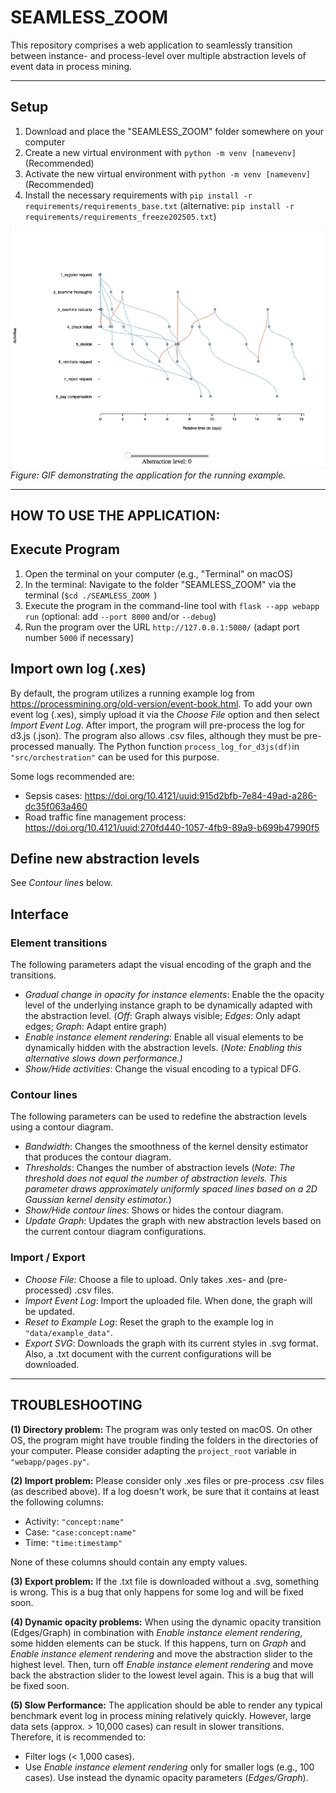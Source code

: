# SEAMLESS_ZOOM
This repository comprises a web application to seamlessly transition between instance- and process-level over multiple abstraction levels of event data in process mining. 

---

## Setup
1. Download and place the "SEAMLESS_ZOOM" folder somewhere on your computer
2. Create a new virtual environment with `python -m venv [namevenv]` (Recommended)
3. Activate the new virtual environment with `python -m venv [namevenv]` (Recommended)
3. Install the necessary requirements with `pip install -r requirements/requirements_base.txt` (alternative: `pip install -r requirements/requirements_freeze202505.txt`)

![Demo Animation](images/example-slider.gif)
*Figure: GIF demonstrating the application for the running example.*

---
## HOW TO USE THE APPLICATION: 
## Execute Program
1. Open the terminal on your computer (e.g., "Terminal" on macOS)
2. In the terminal: Navigate to the folder "SEAMLESS_ZOOM" via the terminal (`$cd ./SEAMLESS_ZOOM `)
3. Execute the program in the command-line tool with `flask --app webapp run` (optional: add `--port 8000` and/or  `--debug`)
4. Run the program over the URL `http://127.0.0.1:5000/` (adapt port number `5000` if necessary)

## Import own log (.xes)
By default, the program utilizes a running example log from https://processmining.org/old-version/event-book.html. 
To add your own event log (.xes), simply upload it via the *Choose File* option and then select *Import Event Log*. After import, the program will pre-process the log for d3.js (.json). 
The program also allows .csv files, although they must be pre-processed manually. The Python function `process_log_for_d3js(df)`in `"src/orchestration"` can be used for this purpose.

Some logs recommended are: 
* Sepsis cases: https://doi.org/10.4121/uuid:915d2bfb-7e84-49ad-a286-dc35f063a460
* Road traffic fine management process: https://doi.org/10.4121/uuid:270fd440-1057-4fb9-89a9-b699b47990f5

## Define new abstraction levels
See *Contour lines* below.

## Interface
### Element transitions
The following parameters adapt the visual encoding of the graph and the transitions. 

* *Gradual change in opacity for instance elements*: Enable the the opacity level of the underlying instance graph to be dynamically adapted with the abstraction level. (*Off*: Graph always visible; *Edges*: Only adapt edges; *Graph*: Adapt entire graph)
* *Enable instance element rendering*: Enable all visual elements to be dynamically hidden with the abstraction levels. (*Note: Enabling this alternative slows down performance.)*
* *Show/Hide activities*: Change the visual encoding to a typical DFG.

### Contour lines
The following parameters can be used to redefine the abstraction levels using a contour diagram.

* *Bandwidth*: Changes the smoothness of the kernel density estimator that produces the contour diagram.
* *Thresholds*: Changes the number of abstraction levels (*Note: The threshold does not equal the number of abstraction levels. This parameter draws approximately uniformly spaced lines based on a 2D Gaussian kernel density estimator.*)
* *Show/Hide contour lines*: Shows or hides the contour diagram.
* *Update Graph*: Updates the graph with new abstraction levels based on the current contour diagram configurations.

### Import / Export
* *Choose File*: Choose a file to upload. Only takes .xes- and (pre-processed) .csv files.
* *Import Event Log*: Import the uploaded file. When done, the graph will be updated.
* *Reset to Example Log*: Reset the graph to the example log in `"data/example_data"`.
* *Export SVG*: Downloads the graph with its current styles in .svg format. Also, a .txt document with the current configurations will be downloaded.


---
## TROUBLESHOOTING
**(1) Directory problem:**
The program was only tested on macOS. On other OS, the program might have trouble finding the folders in the directories of your computer. 
Please consider adapting the `project_root` variable in `"webapp/pages.py"`.

**(2) Import problem:**
Please consider only .xes files or pre-process .csv files (as described above). If a log doesn't work, be sure that it contains at least the following columns:
* Activity: `"concept:name"`
* Case: `"case:concept:name"`
* Time: `"time:timestamp"`

None of these columns should contain any empty values.

**(3) Export problem:**
If the .txt file is downloaded without a .svg, something is wrong. This is a bug that only happens for some log and will be fixed soon.

**(4) Dynamic opacity problems:**
When using the dynamic opacity transition (Edges/Graph) in combination with *Enable instance element rendering*, some hidden elements can be stuck. If this happens, turn on *Graph* and *Enable instance element rendering* and move the abstraction slider to the highest level. Then, turn off *Enable instance element rendering* and move back the abstraction slider to the lowest level again.
This is a bug that will be fixed soon.

**(5) Slow Performance:**
The application should be able to render any typical benchmark event log in process mining relatively quickly. However, large data sets (approx. > 10,000 cases) can result in slower transitions. Therefore, it is recommended to:
* Filter logs (< 1,000 cases).
* Use *Enable instance element rendering* only for smaller logs (e.g., 100 cases). Use instead the dynamic opacity parameters (*Edges/Graph*).
